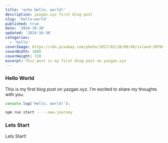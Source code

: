 ```yaml
---
title: 'echo Hello, world!'
description: yazgan.xyz first blog post
slug: 'hello-world'
published: true
date: '2024-10-30'
updated: '2024-10-30'
categories:
  - 'hello'
coverImage: https://cdn.pixabay.com/photo/2017/02/18/08/49/island-2076832_1280.jpg
coverWidth: 1080
coverHeight: 720
excerpt: This post is my first blog post on yazgan.xyz
---
```


### Hello World

This is my first blog post on yazgan.xyz. I'm excited to share my thoughts with you.

```js
console.log('Hello, world!');
```

```bash
npm run start -- --new-journey
```

### Lets Start

Lets Start!
